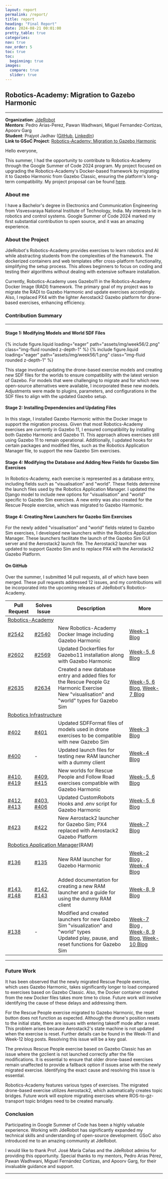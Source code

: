```yaml
---
layout: report
permalink: /report/
title: report
heading: "Final Report"
date: 2024-08-21 00:01:00
pretty_table: true
categories: 
nav: true
nav_order: 5
toc: true
toc:
  beginning: true
images:
  compare: true
  slider: true
--- 
```


## Robotics-Academy: Migration to Gazebo Harmonic

<hr>

<!-- > **Organization**: [JdeRobot](https://jderobot.github.io/)  
> **Mentors**: Pedro Arias-Perez, Pawan Wadhwani, Miguel Fernandez-Cortizas, Apoorv Garg  
> **Student**: Prajyot Jadhav ([GitHub](https://github.com/Arcane-01), [LinkedIn](https://www.linkedin.com/in/prajyot-jadhav-90921a241/))  
> **Link to GSoC Project**: [Robotics-Academy: Migration to Gazebo Harmonic](https://summerofcode.withgoogle.com/programs/2024/projects/CgRdpsST) -->

**Organization**: [JdeRobot](https://jderobot.github.io/)  
**Mentors**: Pedro Arias-Perez, Pawan Wadhwani, Miguel Fernandez-Cortizas, Apoorv Garg  
**Student**: Prajyot Jadhav ([GitHub](https://github.com/Arcane-01), [LinkedIn](https://www.linkedin.com/in/prajyot-jadhav-90921a241/))  
**Link to GSoC Project**: [Robotics-Academy: Migration to Gazebo Harmonic](https://summerofcode.withgoogle.com/programs/2024/projects/CgRdpsST)

Hello everyone,

This summer, I had the opportunity to contribute to Robotics-Academy through the Google Summer of Code 2024 program. My project focused on upgrading the Robotics-Academy's Docker-based framework by migrating it to Gazebo Harmonic from Gazebo Classic, ensuring the platform's long-term compatibility. My project proposal can be found [here](https://theroboticsclub.github.io/gsoc2024-Prajyot_Jadhav/assets/pdf/JdeRobot_proposal.pdf).

### About me

I have a Bachelor's degree in Electronics and Communication Engineering from Visvesvaraya National Institute of Technology, India. My interests lie in robotics and control systems. Google Summer of Code 2024 marked my first substantial contribution to open source, and it was an amazing experience.

### About the Project

JdeRobot's Robotics-Academy provides exercises to learn robotics and AI while abstracting students from the complexities of the framework. The dockerized containers and web templates offer cross-platform functionality, simplifying the setup process. This allows beginners to focus on coding and testing their algorithms without dealing with extensive software installation.

Currently, Robotics-Academy uses Gazebo11 in the Robotics-Academy Docker Image (RADI) framework. The primary goal of my project was to migrate the RADI to Gazebo Harmonic and update exercises accordingly. Also, I replaced PX4 with the lighter Aerostack2 Gazebo platform for drone-based exercises, enhancing efficiency.

### Contribution Summary
<hr>

#### Stage 1: Modifying Models and World SDF Files

<swiper-container keyboard="true" navigation="true" pagination="true" pagination-clickable="true" pagination-dynamic-bullets="true" rewind="true">
   <swiper-slide>{% include figure.liquid loading="eager" path="assets/img/week56/2.png" class="img-fluid rounded z-depth-1" %}</swiper-slide>
  <swiper-slide>{% include figure.liquid loading="eager" path="assets/img/week56/1.png" class="img-fluid rounded z-depth-1" %}</swiper-slide>
</swiper-container>

This stage involved updating the drone-based exercise models and creating new SDF files for the worlds to ensure compatibility with the latest version of Gazebo. For models that were challenging to migrate and for which new open-source alternatives were available, I incorporated these new models. Adjustments were made to plugins, parameters, and configurations in the SDF files to align with the updated Gazebo setup.

#### Stage 2: Installing Dependencies and Updating Files  

In this stage, I installed Gazebo Harmonic within the Docker image to support the migration process. Given that most Robotics-Academy exercises are currently in Gazebo 11, I ensured compatibility by installing both Gazebo Harmonic and Gazebo 11. This approach allows exercises still using Gazebo 11 to remain operational. Additionally, I updated hooks for certain packages and modified files, such as the Robotics Application Manager file, to support the new Gazebo Sim exercises.

#### Stage 4: Modifying the Database and Adding New Fields for Gazebo Sim Exercises

In Robotics-Academy, each exercise is represented as a database entry, including fields such as "visualisation" and "world". These fields determine the launch files used by the Robotics Application Manager. I updated the Django model to include new options for "visualisation" and "world" specific to Gazebo Sim exercises. A new entry was also created for the Rescue People exercise, which was migrated to Gazebo Harmonic.

#### Stage 4: Creating New Launchers for Gazebo Sim Exercises  

For the newly added "visualisation" and "world" fields related to Gazebo Sim exercises, I developed new launchers within the Robotics Application Manager. These launchers facilitate the launch of the Gazebo Sim GUI server and the Aerostack2 launch file. The Aerostack2 launcher was updated to support Gazebo Sim and to replace PX4 with the Aerostack2 Gazebo Platform.

#### On GitHub

Over the summer, I submitted 14 pull requests, all of which have been merged. These pull requests addressed 12 issues, and my contributions will be incorporated into the upcoming releases of JdeRobot's Robotics-Academy.

<table>
    <thead>
        <tr>
            <th>Pull Request</th>
            <th>Solves Issue</th>
            <th>Description</th>
            <th>More</th>
        </tr>
    </thead>
    <tbody>
        <tr>
             <td colspan="4"><a href="https://github.com/JdeRobot/RoboticsAcademy">Robotics-Academy</a></td>
        </tr> 
        <tr>
            <td><a href="https://github.com/JdeRobot/RoboticsAcademy/pull/2542">#2542</a></td>
            <td><a href="https://github.com/JdeRobot/RoboticsAcademy/issues/2540">#2540</a></td>
            <td>New Robotics-Academy Docker Image including Gazebo Harmonic</td>
            <td><a href="https://theroboticsclub.github.io/gsoc2024-Prajyot_Jadhav/blog/2024/coding-period-week-1/">Week-1 Blog</a></td>
        </tr>
        <tr>
            <td><a href="https://github.com/JdeRobot/RoboticsAcademy/pull/2602">#2602</a></td>
            <td><a href="https://github.com/JdeRobot/RoboticsAcademy/issues/2569">#2569</a></td>
            <td>Updated Dockerfiles for Gazebo11 installation along with Gazebo Harmonic</td>
            <td><a href="https://theroboticsclub.github.io/gsoc2024-Prajyot_Jadhav/blog/2024/coding-period-week-5-6/">Week-5, 6 Blog</a></td>
        </tr>
        <tr>
            <td><a href="https://github.com/JdeRobot/RoboticsAcademy/pull/2635">#2635</a></td>
            <td><a href="https://github.com/JdeRobot/RoboticsAcademy/issues/2634">#2634</a></td>
            <td>
                Created a new database entry and added files for the Rescue People Gz Harmonic Exercise<br>
                New "visualisation" and "world" types for Gazebo Sim
            </td>
            <td><a href="https://theroboticsclub.github.io/gsoc2024-Prajyot_Jadhav/blog/2024/coding-period-week-5-6/">Week-5, 6 Blog</a>, 
            <a href="https://theroboticsclub.github.io/gsoc2024-Prajyot_Jadhav/blog/2024/coding-period-week-7/">Week-7 Blog</a>
            </td>
        </tr>
        <tr>
             <td colspan="4"><a href="https://github.com/JdeRobot/RoboticsInfrastructure">Robotics Infrastructure</a></td>
        </tr>
        <tr>
            <td><a href="https://github.com/JdeRobot/RoboticsInfrastructure/pull/402">#402</a></td>
            <td><a href="https://github.com/JdeRobot/RoboticsInfrastructure/issues/401">#401</a></td>
            <td>Updated SDFFormat files of models used in drone exercises to be compatible with new Gazebo Sim</td>
            <td><a href="https://theroboticsclub.github.io/gsoc2024-Prajyot_Jadhav/blog/2024/coding-period-week-3/">Week-3 Blog</a></td>
        </tr>
        <tr>
            <td><a href="https://github.com/JdeRobot/RoboticsInfrastructure/pull/400">#400</a></td>
            <td>-</td>
            <td>Updated launch files for testing new RAM launcher with a dummy client</td>
            <td><a href="https://theroboticsclub.github.io/gsoc2024-Prajyot_Jadhav/blog/2024/coding-period-week-4/">Week-4 Blog</a></td>
        </tr>
        <tr>
            <td><a href="https://github.com/JdeRobot/RoboticsInfrastructure/pull/410">#410</a>, <a href="https://github.com/JdeRobot/RoboticsInfrastructure/pull/419">#419</a>
            </td>
            <td><a href="https://github.com/JdeRobot/RoboticsInfrastructure/issues/409">#409</a>, <a href="https://github.com/JdeRobot/RoboticsInfrastructure/issues/415">#415</a>
            </td>
            <td>New worlds for Rescue People and Follow Road exercises compatible with Gazebo Harmonic</td>
            <td><a href="https://theroboticsclub.github.io/gsoc2024-Prajyot_Jadhav/blog/2024/coding-period-week-5-6/">Week-5, 6 Blog</a></td>
        </tr>
                <tr>
            <td><a href="https://github.com/JdeRobot/RoboticsInfrastructure/pull/412">#412</a>, <a href="https://github.com/JdeRobot/RoboticsInfrastructure/pull/413">#413</a>
            </td>
            <td><a href="https://github.com/JdeRobot/RoboticsInfrastructure/issues/403">#403</a>, <a href="https://github.com/JdeRobot/RoboticsInfrastructure/issues/406">#406</a>
            </td>
            <td>Updated CustomRobots Hooks and .env script for Gazebo Harmonic</td>
            <td><a href="https://theroboticsclub.github.io/gsoc2024-Prajyot_Jadhav/blog/2024/coding-period-week-5-6/">Week-5, 6 Blog</a></td>
        </tr>
                <tr>
            <td><a href="https://github.com/JdeRobot/RoboticsInfrastructure/pull/423">#423</a></td>
            <td><a href="https://github.com/JdeRobot/RoboticsInfrastructure/issues/422">#422</a></td>
            <td>New Aerostack2 launcher for Gazebo Sim; PX4 replaced with Aerostack2 Gazebo Platform</td>
            <td><a href="https://theroboticsclub.github.io/gsoc2024-Prajyot_Jadhav/blog/2024/coding-period-week-7/">Week-7 Blog</a></td>
        </tr>
        <tr>
             <td colspan="4"><a href="https://github.com/JdeRobot/RoboticsApplicationManager">Robotics Application Manager</a>(RAM)</td>
        </tr>
        <tr>
            <td><a href="https://github.com/JdeRobot/RoboticsApplicationManager/pull/136">#136</a></td>
            <td><a href="https://github.com/JdeRobot/RoboticsApplicationManager/issues/135">#135</a></td>
            <td>New RAM launcher for Gazebo Harmonic</td>
            <td><a href="https://theroboticsclub.github.io/gsoc2024-Prajyot_Jadhav/blog/2024/coding-period-week-2/">Week-2 Blog</a> , <a href="https://theroboticsclub.github.io/gsoc2024-Prajyot_Jadhav/blog/2024/coding-period-week-4/">Week-4 Blog</a>
            </td>
        </tr>
        <tr>
            <td><a href="https://github.com/JdeRobot/RoboticsApplicationManager/pull/143">#143</a>, <a href="https://github.com/JdeRobot/RoboticsApplicationManager/pull/148">#148</a>
            </td>
            <td><a href="https://github.com/JdeRobot/RoboticsApplicationManager/issues/142">#142</a>, <a href="https://github.com/JdeRobot/RoboticsApplicationManager/issues/143">#143</a></td>
            <td>Added documentation for creating a new RAM launcher and a guide for using the dummy RAM client</td>
            <td><a href="https://theroboticsclub.github.io/gsoc2024-Prajyot_Jadhav/blog/2024/coding-period-week-8-9/">Week-8, 9 Blog</a>
            </td>
        </tr>
        <tr>
            <td><a href="https://github.com/JdeRobot/RoboticsApplicationManager/pull/138">#138</a></td>
            <td>-</td>
            <td>Modified and created launchers for new Gazebo Sim "visualization" and "world" types<br>
            Updated play, pause, and reset functions for Gazebo Sim
            </td>
            <td><a href="https://theroboticsclub.github.io/gsoc2024-Prajyot_Jadhav/blog/2024/coding-period-week-7/">Week-7 Blog</a> , <a href="https://theroboticsclub.github.io/gsoc2024-Prajyot_Jadhav/blog/2024/coding-period-week-8-9/">Week-8, 9 Blog</a>, <a href="https://theroboticsclub.github.io/gsoc2024-Prajyot_Jadhav/blog/2024/coding-period-week-10/">Week-10 Blog</a>
            </td>
        </tr>
    </tbody>
</table>
<hr>

### Future Work

It has been observed that the newly migrated Rescue People exercise, which uses Gazebo Harmonic, takes significantly longer to load compared to exercises based on Gazebo Classic. Also, the Docker container created from the new Docker files takes more time to close. Future work will involve identifying the cause of these delays and addressing them.

For the Rescue People exercise migrated to Gazebo Harmonic, the reset button does not function as expected. Although the drone's position resets to the initial state, there are issues with entering takeoff mode after a reset. This problem arises because Aerostack2's state machine is not updated when the exercise is reset. Further details can be found in the Week-11 and Week-12 blog posts. Resolving this issue will be a key goal.

The previous Rescue People exercise based on Gazebo Classic has an issue where the gzclient is not launched correctly after the file modifications. It is essential to ensure that older drone-based exercises remain unaffected to provide a fallback option if issues arise with the newly migrated exercise. Identifying the exact cause and resolving this issue is essential.

Robotics-Academy features various types of exercises. The migrated drone-based exercise utilizes Aerostack2, which automatically creates topic bridges. Future work will explore migrating exercises where ROS-to-gz-transport topic bridges need to be created manually.

### Conclusion

Participating in Google Summer of Code has been a highly valuable experience. Working with JdeRobot has significantly expanded my technical skills and understanding of open-source development. GSoC also introduced me to an amazing community at JdeRobot.

I would like to thank Prof. José María Cañas and the JdeRobot admins for providing this opportunity. Special thanks to my mentors, Pedro Arias Pérez, Pawan Wadhwani, Miguel Fernández Cortizas, and Apoorv Garg, for their invaluable guidance and support.
<hr>
